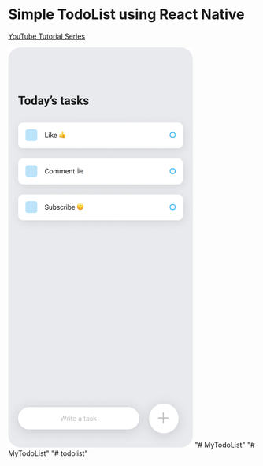 # Simple TodoList using React Native
<p>
  <a href="https://www.youtube.com/playlist?list=PLYBvEAka-q1hJuwRPYQPlEBBRm7_qGw_2">YouTube Tutorial Series</a>
</p>
<img src="./mockup.png" />
"# MyTodoList" 
"# MyTodoList" 
"# todolist" 
